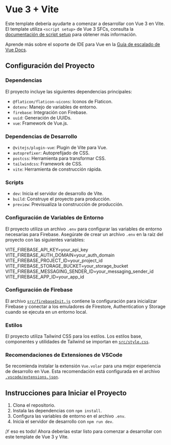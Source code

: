 # Vue 3 + Vite

Este template debería ayudarte a comenzar a desarrollar con Vue 3 en Vite. El template utiliza `<script setup>` de Vue 3 SFCs, consulta la [documentación de script setup](https://v3.vuejs.org/api/sfc-script-setup.html#sfc-script-setup) para obtener más información.

Aprende más sobre el soporte de IDE para Vue en la [Guía de escalado de Vue Docs](https://vuejs.org/guide/scaling-up/tooling.html#ide-support).

## Configuración del Proyecto

### Dependencias

El proyecto incluye las siguientes dependencias principales:

- `@flaticon/flaticon-uicons`: Iconos de Flaticon.
- `dotenv`: Manejo de variables de entorno.
- `firebase`: Integración con Firebase.
- `uuid`: Generación de UUIDs.
- `vue`: Framework de Vue.js.

### Dependencias de Desarrollo

- `@vitejs/plugin-vue`: Plugin de Vite para Vue.
- `autoprefixer`: Autoprefijado de CSS.
- `postcss`: Herramienta para transformar CSS.
- `tailwindcss`: Framework de CSS.
- `vite`: Herramienta de construcción rápida.

### Scripts

- `dev`: Inicia el servidor de desarrollo de Vite.
- `build`: Construye el proyecto para producción.
- `preview`: Previsualiza la construcción de producción.

### Configuración de Variables de Entorno

El proyecto utiliza un archivo `.env` para configurar las variables de entorno necesarias para Firebase. Asegúrate de crear un archivo `.env` en la raíz del proyecto con las siguientes variables:

VITE_FIREBASE_API_KEY=your_api_key VITE_FIREBASE_AUTH_DOMAIN=your_auth_domain VITE_FIREBASE_PROJECT_ID=your_project_id VITE_FIREBASE_STORAGE_BUCKET=your_storage_bucket VITE_FIREBASE_MESSAGING_SENDER_ID=your_messaging_sender_id VITE_FIREBASE_APP_ID=your_app_id

### Configuración de Firebase

El archivo [`src/firebaseInit.js`](src/firebaseInit.js) contiene la configuración para inicializar Firebase y conectar a los emuladores de Firestore, Authentication y Storage cuando se ejecuta en un entorno local.

### Estilos

El proyecto utiliza Tailwind CSS para los estilos. Los estilos base, componentes y utilidades de Tailwind se importan en [`src/style.css`](src/style.css).

### Recomendaciones de Extensiones de VSCode

Se recomienda instalar la extensión `Vue.volar` para una mejor experiencia de desarrollo en Vue. Esta recomendación está configurada en el archivo [`.vscode/extensions.json`](.vscode/extensions.json).

## Instrucciones para Iniciar el Proyecto

1. Clona el repositorio.
2. Instala las dependencias con `npm install`.
3. Configura las variables de entorno en el archivo `.env`.
4. Inicia el servidor de desarrollo con `npm run dev`.

¡Y eso es todo! Ahora deberías estar listo para comenzar a desarrollar con este template de Vue 3 y Vite.
